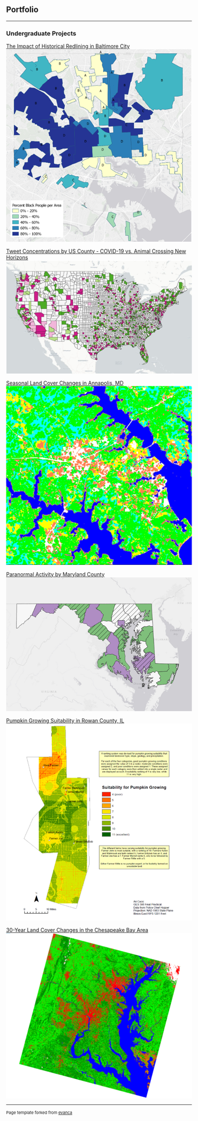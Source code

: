 ## Portfolio

---

### Undergraduate Projects

[The Impact of Historical Redlining in Baltimore City](/project2_486/redlining.txt)
[<img src="images/redline.PNG"/>](/project2_486/redlining.txt)

[Tweet Concentrations by US County - COVID-19 vs. Animal Crossing New Horizons](/twitter_map1/qgis2web_2020_03_26-16_56_10_627474)
[<img src="images/Twitter_cover.PNG"/>](/twitter_map1/qgis2web_2020_03_26-16_56_10_627474)

[Seasonal Land Cover Changes in Annapolis, MD](/pdf/Figure1.pdf)
[<img src="images/Annapolis.PNG"/>](pdf/Figure1.pdf)

[Paranormal Activity by Maryland County](/project1_486/qgis2web_2020_03_09-18_41_00_422341)
[<img src="images/Haunted.PNG"/>](/project1_486/qgis2web_2020_03_09-18_41_00_422341)

[Pumpkin Growing Suitability in Rowan County, IL](/pdf/GES386_Practical.pdf)
[<img src="images/386Practical.PNG"/>](/pdf/GES386_Practical.pdf)

[30-Year Land Cover Changes in the Chesapeake Bay Area](/pdf/GES381GroupProject.pdf)
[<img src="images/2015LandCover.PNG"/>](/pdf/GES381GroupProject.pdf)

---
<p style="font-size:11px">Page template forked from <a href="https://github.com/evanca/quick-portfolio">evanca</a></p>
<!-- Remove above link if you don't want to attibute -->
